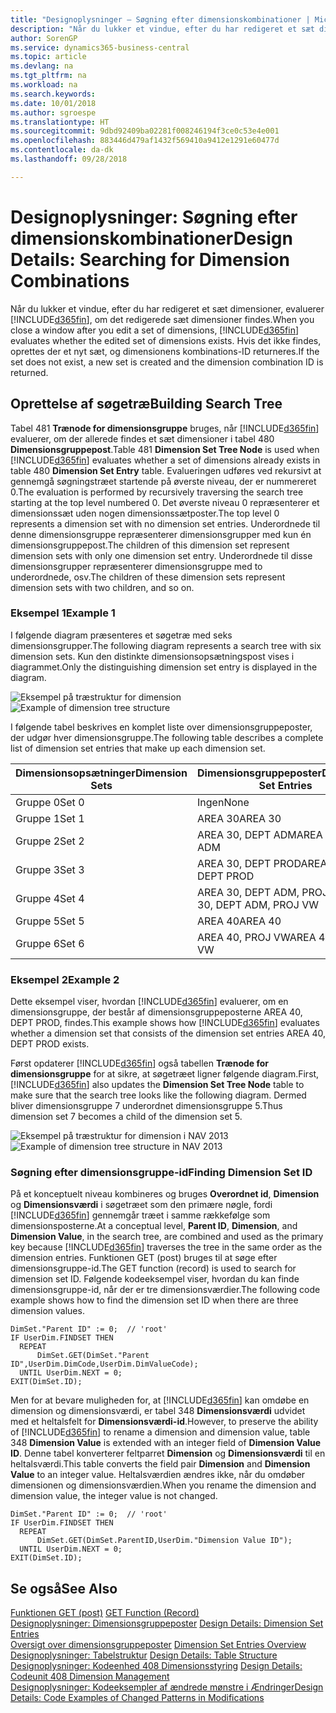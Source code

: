 ```yaml
---
title: "Designoplysninger – Søgning efter dimensionskombinationer | Microsoft Docs"
description: "Når du lukker et vindue, efter du har redigeret et sæt dimensioner, evaluerer Business Central, om det redigerede sæt dimensioner findes. Hvis det ikke findes, oprettes der et nyt sæt, og dimensionens kombinations-ID returneres."
author: SorenGP
ms.service: dynamics365-business-central
ms.topic: article
ms.devlang: na
ms.tgt_pltfrm: na
ms.workload: na
ms.search.keywords: 
ms.date: 10/01/2018
ms.author: sgroespe
ms.translationtype: HT
ms.sourcegitcommit: 9dbd92409ba02281f008246194f3ce0c53e4e001
ms.openlocfilehash: 883446d479af1432f569410a9412e1291e60477d
ms.contentlocale: da-dk
ms.lasthandoff: 09/28/2018

---
```

# <a name="design-details-searching-for-dimension-combinations"></a><span data-ttu-id="d6032-104">Designoplysninger: Søgning efter dimensionskombinationer</span><span class="sxs-lookup"><span data-stu-id="d6032-104">Design Details: Searching for Dimension Combinations</span></span>
<span data-ttu-id="d6032-105">Når du lukker et vindue, efter du har redigeret et sæt dimensioner, evaluerer [!INCLUDE[d365fin](includes/d365fin_md.md)], om det redigerede sæt dimensioner findes.</span><span class="sxs-lookup"><span data-stu-id="d6032-105">When you close a window after you edit a set of dimensions, [!INCLUDE[d365fin](includes/d365fin_md.md)] evaluates whether the edited set of dimensions exists.</span></span> <span data-ttu-id="d6032-106">Hvis det ikke findes, oprettes der et nyt sæt, og dimensionens kombinations-ID returneres.</span><span class="sxs-lookup"><span data-stu-id="d6032-106">If the set does not exist, a new set is created and the dimension combination ID is returned.</span></span>  

## <a name="building-search-tree"></a><span data-ttu-id="d6032-107">Oprettelse af søgetræ</span><span class="sxs-lookup"><span data-stu-id="d6032-107">Building Search Tree</span></span>  
 <span data-ttu-id="d6032-108">Tabel 481 **Trænode for dimensionsgruppe** bruges, når [!INCLUDE[d365fin](includes/d365fin_md.md)] evaluerer, om der allerede findes et sæt dimensioner i tabel 480 **Dimensionsgruppepost**.</span><span class="sxs-lookup"><span data-stu-id="d6032-108">Table 481 **Dimension Set Tree Node** is used when [!INCLUDE[d365fin](includes/d365fin_md.md)] evaluates whether a set of dimensions already exists in table 480 **Dimension Set Entry** table.</span></span> <span data-ttu-id="d6032-109">Evalueringen udføres ved rekursivt at gennemgå søgningstræet startende på øverste niveau, der er nummereret 0.</span><span class="sxs-lookup"><span data-stu-id="d6032-109">The evaluation is performed by recursively traversing the search tree starting at the top level numbered 0.</span></span> <span data-ttu-id="d6032-110">Det øverste niveau 0 repræsenterer et dimensionssæt uden nogen dimensionssætposter.</span><span class="sxs-lookup"><span data-stu-id="d6032-110">The top level 0 represents a dimension set with no dimension set entries.</span></span> <span data-ttu-id="d6032-111">Underordnede til denne dimensionsgruppe repræsenterer dimensionsgrupper med kun én dimensionsgruppepost.</span><span class="sxs-lookup"><span data-stu-id="d6032-111">The children of this dimension set represent dimension sets with only one dimension set entry.</span></span> <span data-ttu-id="d6032-112">Underordnede til disse dimensionsgrupper repræsenterer dimensionsgruppe med to underordnede, osv.</span><span class="sxs-lookup"><span data-stu-id="d6032-112">The children of these dimension sets represent dimension sets with two children, and so on.</span></span>  

### <a name="example-1"></a><span data-ttu-id="d6032-113">Eksempel 1</span><span class="sxs-lookup"><span data-stu-id="d6032-113">Example 1</span></span>  
 <span data-ttu-id="d6032-114">I følgende diagram præsenteres et søgetræ med seks dimensionsgrupper.</span><span class="sxs-lookup"><span data-stu-id="d6032-114">The following diagram represents a search tree with six dimension sets.</span></span> <span data-ttu-id="d6032-115">Kun den distinkte dimensionsopsætningspost vises i diagrammet.</span><span class="sxs-lookup"><span data-stu-id="d6032-115">Only the distinguishing dimension set entry is displayed in the diagram.</span></span>  

 <span data-ttu-id="d6032-116">![Eksempel på træstruktur for dimension](media/nav2013_dimension_tree.png "Eksempel på træstruktur for dimension")</span><span class="sxs-lookup"><span data-stu-id="d6032-116">![Example of dimension tree structure](media/nav2013_dimension_tree.png "Example of dimension tree structure")</span></span>  

 <span data-ttu-id="d6032-117">I følgende tabel beskrives en komplet liste over dimensionsgruppeposter, der udgør hver dimensionsgruppe.</span><span class="sxs-lookup"><span data-stu-id="d6032-117">The following table describes a complete list of dimension set entries that make up each dimension set.</span></span>  

|<span data-ttu-id="d6032-118">Dimensionsopsætninger</span><span class="sxs-lookup"><span data-stu-id="d6032-118">Dimension Sets</span></span>|<span data-ttu-id="d6032-119">Dimensionsgruppeposter</span><span class="sxs-lookup"><span data-stu-id="d6032-119">Dimension Set Entries</span></span>|  
|--------------------|---------------------------|  
|<span data-ttu-id="d6032-120">Gruppe 0</span><span class="sxs-lookup"><span data-stu-id="d6032-120">Set 0</span></span>|<span data-ttu-id="d6032-121">Ingen</span><span class="sxs-lookup"><span data-stu-id="d6032-121">None</span></span>|  
|<span data-ttu-id="d6032-122">Gruppe 1</span><span class="sxs-lookup"><span data-stu-id="d6032-122">Set 1</span></span>|<span data-ttu-id="d6032-123">AREA 30</span><span class="sxs-lookup"><span data-stu-id="d6032-123">AREA 30</span></span>|  
|<span data-ttu-id="d6032-124">Gruppe 2</span><span class="sxs-lookup"><span data-stu-id="d6032-124">Set 2</span></span>|<span data-ttu-id="d6032-125">AREA 30, DEPT ADM</span><span class="sxs-lookup"><span data-stu-id="d6032-125">AREA 30, DEPT ADM</span></span>|  
|<span data-ttu-id="d6032-126">Gruppe 3</span><span class="sxs-lookup"><span data-stu-id="d6032-126">Set 3</span></span>|<span data-ttu-id="d6032-127">AREA 30, DEPT PROD</span><span class="sxs-lookup"><span data-stu-id="d6032-127">AREA 30, DEPT PROD</span></span>|  
|<span data-ttu-id="d6032-128">Gruppe 4</span><span class="sxs-lookup"><span data-stu-id="d6032-128">Set 4</span></span>|<span data-ttu-id="d6032-129">AREA 30, DEPT ADM, PROJ VW</span><span class="sxs-lookup"><span data-stu-id="d6032-129">AREA 30, DEPT ADM, PROJ VW</span></span>|  
|<span data-ttu-id="d6032-130">Gruppe 5</span><span class="sxs-lookup"><span data-stu-id="d6032-130">Set 5</span></span>|<span data-ttu-id="d6032-131">AREA 40</span><span class="sxs-lookup"><span data-stu-id="d6032-131">AREA 40</span></span>|  
|<span data-ttu-id="d6032-132">Gruppe 6</span><span class="sxs-lookup"><span data-stu-id="d6032-132">Set 6</span></span>|<span data-ttu-id="d6032-133">AREA 40, PROJ VW</span><span class="sxs-lookup"><span data-stu-id="d6032-133">AREA 40, PROJ VW</span></span>|  

### <a name="example-2"></a><span data-ttu-id="d6032-134">Eksempel 2</span><span class="sxs-lookup"><span data-stu-id="d6032-134">Example 2</span></span>  
 <span data-ttu-id="d6032-135">Dette eksempel viser, hvordan [!INCLUDE[d365fin](includes/d365fin_md.md)] evaluerer, om en dimensionsgruppe, der består af dimensionsgruppeposterne AREA 40, DEPT PROD, findes.</span><span class="sxs-lookup"><span data-stu-id="d6032-135">This example shows how [!INCLUDE[d365fin](includes/d365fin_md.md)] evaluates whether a dimension set that consists of the dimension set entries AREA 40, DEPT PROD exists.</span></span>  

 <span data-ttu-id="d6032-136">Først opdaterer [!INCLUDE[d365fin](includes/d365fin_md.md)] også tabellen **Trænode for dimensionsgruppe** for at sikre, at søgetræet ligner følgende diagram.</span><span class="sxs-lookup"><span data-stu-id="d6032-136">First, [!INCLUDE[d365fin](includes/d365fin_md.md)] also updates the **Dimension Set Tree Node** table to make sure that the search tree looks like the following diagram.</span></span> <span data-ttu-id="d6032-137">Dermed bliver dimensionsgruppe 7 underordnet dimensionsgruppe 5.</span><span class="sxs-lookup"><span data-stu-id="d6032-137">Thus dimension set 7 becomes a child of the dimension set 5.</span></span>  

 <span data-ttu-id="d6032-138">![Eksempel på træstruktur for dimension i NAV 2013](media/nav2013_dimension_tree_example2.png "Eksempel på træstruktur for dimension i NAV 2013")</span><span class="sxs-lookup"><span data-stu-id="d6032-138">![Example of dimension tree structure in NAV 2013](media/nav2013_dimension_tree_example2.png "Example of dimension tree structure in NAV 2013")</span></span>  

### <a name="finding-dimension-set-id"></a><span data-ttu-id="d6032-139">Søgning efter dimensionsgruppe-id</span><span class="sxs-lookup"><span data-stu-id="d6032-139">Finding Dimension Set ID</span></span>  
 <span data-ttu-id="d6032-140">På et konceptuelt niveau kombineres og bruges **Overordnet id**, **Dimension** og **Dimensionsværdi** i søgetræet som den primære nøgle, fordi [!INCLUDE[d365fin](includes/d365fin_md.md)] gennemgår træet i samme rækkefølge som dimensionsposterne.</span><span class="sxs-lookup"><span data-stu-id="d6032-140">At a conceptual level, **Parent ID**, **Dimension**, and **Dimension Value**, in the search tree, are combined and used as the primary key because [!INCLUDE[d365fin](includes/d365fin_md.md)] traverses the tree in the same order as the dimension entries.</span></span> <span data-ttu-id="d6032-141">Funktionen GET (post) bruges til at søge efter dimensionsgruppe-id.</span><span class="sxs-lookup"><span data-stu-id="d6032-141">The GET function (record) is used to search for dimension set ID.</span></span> <span data-ttu-id="d6032-142">Følgende kodeeksempel viser, hvordan du kan finde dimensionsgruppe-id, når der er tre dimensionsværdier.</span><span class="sxs-lookup"><span data-stu-id="d6032-142">The following code example shows how to find the dimension set ID when there are three dimension values.</span></span>  

```  
DimSet."Parent ID" := 0;  // 'root'  
IF UserDim.FINDSET THEN  
  REPEAT  
      DimSet.GET(DimSet."Parent ID",UserDim.DimCode,UserDim.DimValueCode);  
  UNTIL UserDim.NEXT = 0;  
EXIT(DimSet.ID);  

```  

 <span data-ttu-id="d6032-143">Men for at bevare muligheden for, at [!INCLUDE[d365fin](includes/d365fin_md.md)] kan omdøbe en dimension og dimensionsværdi, er tabel 348 **Dimensionsværdi** udvidet med et heltalsfelt for **Dimensionsværdi-id**.</span><span class="sxs-lookup"><span data-stu-id="d6032-143">However, to preserve the ability of [!INCLUDE[d365fin](includes/d365fin_md.md)] to rename a dimension and dimension value, table 348 **Dimension Value** is extended with an integer field of **Dimension Value ID**.</span></span> <span data-ttu-id="d6032-144">Denne tabel konverterer feltparret **Dimension** og **Dimensionsværdi** til en heltalsværdi.</span><span class="sxs-lookup"><span data-stu-id="d6032-144">This table converts the field pair **Dimension** and **Dimension Value** to an integer value.</span></span> <span data-ttu-id="d6032-145">Heltalsværdien ændres ikke, når du omdøber dimensionen og dimensionsværdien.</span><span class="sxs-lookup"><span data-stu-id="d6032-145">When you rename the dimension and dimension value, the integer value is not changed.</span></span>  

```  
DimSet."Parent ID" := 0;  // 'root'  
IF UserDim.FINDSET THEN  
  REPEAT  
      DimSet.GET(DimSet.ParentID,UserDim."Dimension Value ID");  
  UNTIL UserDim.NEXT = 0;  
EXIT(DimSet.ID);  

```  

## <a name="see-also"></a><span data-ttu-id="d6032-146">Se også</span><span class="sxs-lookup"><span data-stu-id="d6032-146">See Also</span></span>  
 <span data-ttu-id="d6032-147">[Funktionen GET (post)](/dynamics-nav/GET-Function--Record-)  </span><span class="sxs-lookup"><span data-stu-id="d6032-147">[GET Function (Record)](/dynamics-nav/GET-Function--Record-)  </span></span>  
 <span data-ttu-id="d6032-148">[Designoplysninger: Dimensionsgruppeposter](design-details-dimension-set-entries.md) </span><span class="sxs-lookup"><span data-stu-id="d6032-148">[Design Details: Dimension Set Entries](design-details-dimension-set-entries.md) </span></span>  
 <span data-ttu-id="d6032-149">[Oversigt over dimensionsgruppeposter](design-details-dimension-set-entries-overview.md) </span><span class="sxs-lookup"><span data-stu-id="d6032-149">[Dimension Set Entries Overview](design-details-dimension-set-entries-overview.md) </span></span>  
 <span data-ttu-id="d6032-150">[Designoplysninger: Tabelstruktur](design-details-table-structure.md) </span><span class="sxs-lookup"><span data-stu-id="d6032-150">[Design Details: Table Structure](design-details-table-structure.md) </span></span>  
 <span data-ttu-id="d6032-151">[Designoplysninger: Kodeenhed 408 Dimensionsstyring](design-details-codeunit-408-dimension-management.md) </span><span class="sxs-lookup"><span data-stu-id="d6032-151">[Design Details: Codeunit 408 Dimension Management](design-details-codeunit-408-dimension-management.md) </span></span>  
 [<span data-ttu-id="d6032-152">Designoplysninger: Kodeeksempler af ændrede mønstre i Ændringer</span><span class="sxs-lookup"><span data-stu-id="d6032-152">Design Details: Code Examples of Changed Patterns in Modifications</span></span>](design-details-code-examples-of-changed-patterns-in-modifications.md)


